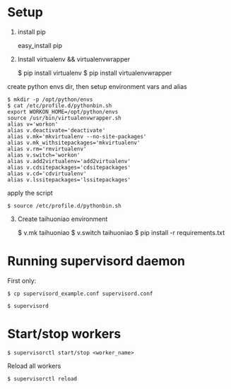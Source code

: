 # Setup

1. install pip

    easy_install pip

2. Install virtualenv && virtualenvwrapper

    $ pip install virtualenv
    $ pip install virtualenvwrapper

create python envs dir, then setup environment vars and alias

    $ mkdir -p /opt/python/envs
    $ cat /etc/profile.d/pythonbin.sh
    export WORKON_HOME=/opt/python/envs
    source /usr/bin/virtualenvwrapper.sh
    alias v='workon'
    alias v.deactivate='deactivate'
    alias v.mk='mkvirtualenv --no-site-packages'
    alias v.mk_withsitepackages='mkvirtualenv'
    alias v.rm='rmvirtualenv'
    alias v.switch='workon'
    alias v.add2virtualenv='add2virtualenv'
    alias v.cdsitepackages='cdsitepackages'
    alias v.cd='cdvirtualenv'
    alias v.lssitepackages='lssitepackages'

apply the script

    $ source /etc/profile.d/pythonbin.sh

3. Create taihuoniao environment

    $ v.mk taihuoniao
    $ v.switch taihuoniao
    $ pip install -r requirements.txt


# Running supervisord daemon

First only:

    $ cp supervisord_example.conf supervisord.conf

    $ supervisord


# Start/stop workers

    $ supervisorctl start/stop <worker_name>

Reload all workers

    $ supervisorctl reload
